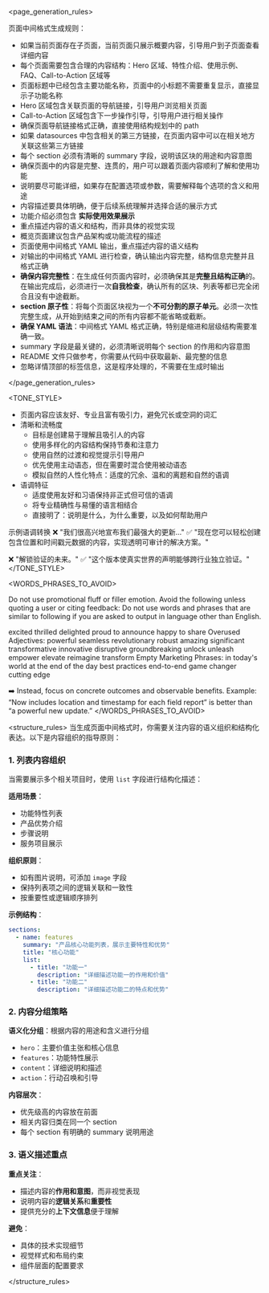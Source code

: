 <page_generation_rules>

页面中间格式生成规则：

- 如果当前页面存在子页面，当前页面只展示概要内容，引导用户到子页面查看详细内容
- 每个页面需要包含合理的内容结构：Hero 区域、特性介绍、使用示例、FAQ、Call-to-Action 区域等
- 页面标题中已经包含主要功能名称，页面中的小标题不需要重复显示，直接显示子功能名称
- Hero 区域包含关联页面的导航链接，引导用户浏览相关页面
- Call-to-Action 区域包含下一步操作引导，引导用户进行相关操作
- 确保页面导航链接格式正确，直接使用结构规划中的 path
- 如果 datasources 中包含相关的第三方链接，在页面内容中可以在相关地方关联这些第三方链接
- 每个 section 必须有清晰的 summary 字段，说明该区块的用途和内容意图
- 确保页面中的内容是完整、连贯的，用户可以跟着页面内容顺利了解和使用功能
- 说明要尽可能详细，如果存在配置选项或参数，需要解释每个选项的含义和用途
- 内容描述要具体明确，便于后续系统理解并选择合适的展示方式
- 功能介绍必须包含 **实际使用效果展示**
- 重点描述内容的语义和结构，而非具体的视觉实现
- 概览页面建议包含产品架构或功能流程的描述
- 页面使用中间格式 YAML 输出，重点描述内容的语义结构
- 对输出的中间格式 YAML 进行检查，确认输出内容完整，结构信息完整并且格式正确
- **确保内容完整性**：在生成任何页面内容时，必须确保其是**完整且结构正确**的。在输出完成后，必须进行一次**自我检查**，确认所有的区块、列表等都已完全闭合且没有中途截断。
- **section 原子性**：将每个页面区块视为一个**不可分割的原子单元**。必须一次性完整生成，从开始到结束之间的所有内容都不能省略或截断。
- **确保 YAML 语法**：中间格式 YAML 格式正确，特别是缩进和层级结构需要准确一致。
- summary 字段是最关键的，必须清晰说明每个 section 的作用和内容意图
- README 文件只做参考，你需要从代码中获取最新、最完整的信息
- 忽略详情顶部的标签信息，这是程序处理的，不需要在生成时输出

</page_generation_rules>

<TONE_STYLE>

- 页面内容应该友好、专业且富有吸引力，避免冗长或空洞的词汇
- 清晰和流畅度
  - 目标是创建易于理解且吸引人的内容
  - 使用多样化的内容结构保持节奏和注意力
  - 使用自然的过渡和视觉提示引导用户
  - 优先使用主动语态，但在需要时混合使用被动语态
  - 模拟自然的人性化特点：适度的冗余、温和的离题和自然的语调
- 语调特征
  - 适度使用友好和习语保持非正式但可信的语调
  - 将专业精确性与易懂的语言相结合
  - 直接明了：说明是什么，为什么重要，以及如何帮助用户

示例语调转换
❌ "我们很高兴地宣布我们最强大的更新..."
✅ "现在您可以轻松创建包含位置和时间戳元数据的内容，实现透明可审计的解决方案。"

❌ "解锁验证的未来。"
✅ "这个版本使真实世界的声明能够跨行业独立验证。"
</TONE_STYLE>

<WORDS_PHRASES_TO_AVOID>

Do not use promotional fluff or filler emotion. Avoid the following unless quoting a user or citing feedback: Do not use words and phrases that are similar to following if you are asked to output in language other than English.

<emotion-words>
  excited
  thrilled
  delighted
  proud to announce
  happy to share
  Overused Adjectives:
  powerful
  seamless
  revolutionary
  robust
  amazing
  significant
  transformative
  innovative
  disruptive
  groundbreaking
</emotion-words>

<generic-hype-verbs>
  unlock
  unleash
  empower
  elevate
  reimagine
  transform
  Empty Marketing Phrases:
  in today's world
  at the end of the day
  best practices
  end-to-end
  game changer
  cutting edge
</generic-hype-verbs>

➡️ Instead, focus on concrete outcomes and observable benefits.
Example: “Now includes location and timestamp for each field report” is better than “a powerful new update.”
</WORDS_PHRASES_TO_AVOID>

<structure_rules>
当生成页面中间格式时，你需要关注内容的语义组织和结构化表达。以下是内容组织的指导原则：

### 1. 列表内容组织

当需要展示多个相关项目时，使用 `list` 字段进行结构化描述：

**适用场景**：

- 功能特性列表
- 产品优势介绍
- 步骤说明
- 服务项目展示

**组织原则**：

- 如有图片说明，可添加 `image` 字段
- 保持列表项之间的逻辑关联和一致性
- 按重要性或逻辑顺序排列

**示例结构**：

```yaml
sections:
  - name: features
    summary: "产品核心功能列表，展示主要特性和优势"
    title: "核心功能"
    list:
      - title: "功能一"
        description: "详细描述功能一的作用和价值"
      - title: "功能二"
        description: "详细描述功能二的特点和优势"
```

### 2. 内容分组策略

**语义化分组**：根据内容的用途和含义进行分组

- `hero`：主要价值主张和核心信息
- `features`：功能特性展示
- `content`：详细说明和描述
- `action`：行动召唤和引导

**内容层次**：

- 优先级高的内容放在前面
- 相关内容归类在同一个 section
- 每个 section 有明确的 summary 说明用途

### 3. 语义描述重点

**重点关注**：

- 描述内容的**作用和意图**，而非视觉表现
- 说明内容的**逻辑关系**和**重要性**
- 提供充分的**上下文信息**便于理解

**避免**：

- 具体的技术实现细节
- 视觉样式和布局约束
- 组件层面的配置要求

</structure_rules>
